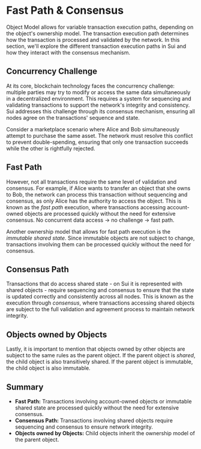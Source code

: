 # Fast Path & Consensus

Object Model allows for variable transaction execution paths, depending on the object's ownership model. The transaction execution path determines how the transaction is processed and validated by the network. In this section, we'll explore the different transaction execution paths in Sui and how they interact with the consensus mechanism.

## Concurrency Challenge

At its core, blockchain technology faces the concurrency challenge: multiple parties may try to modify or access the same data simultaneously in a decentralized environment. This requires a system for sequencing and validating transactions to support the network's integrity and consistency. Sui addresses this challenge through its consensus mechanism, ensuring all nodes agree on the transactions' sequence and state.

Consider a marketplace scenario where Alice and Bob simultaneously attempt to purchase the same asset. The network must resolve this conflict to prevent double-spending, ensuring that only one transaction succeeds while the other is rightfully rejected.

## Fast Path

However, not all transactions require the same level of validation and consensus. For example, if Alice wants to transfer an object that she owns to Bob, the network can process this transaction without sequencing and consensus, as only Alice has the authority to access the object. This is known as the *fast path* execution, where transactions accessing account-owned objects are processed  quickly without the need for extensive consensus. No concurrent data access -> no challenge -> fast path.

Another ownership model that allows for fast path execution is the *immutable shared state*. Since immutable objects are not subject to change, transactions involving them can be processed quickly without the need for consensus.

## Consensus Path

Transactions that do access shared state - on Sui it is represented with shared objects - require sequencing and consensus to ensure that the state is updated correctly and consistently across all nodes. This is known as the execution through *consensus*, where transactions accessing shared objects are subject to the full validation and agreement process to maintain network integrity.

<!-- On Sui consensus is per-object - mention!!! -->

## Objects owned by Objects

Lastly, it is important to mention that objects owned by other objects are subject to the same rules as the parent object. If the parent object is *shared*, the child object is also transitively shared. If the parent object is immutable, the child object is also immutable.

## Summary

- **Fast Path:** Transactions involving account-owned objects or immutable shared state are processed quickly without the need for extensive consensus.
- **Consensus Path:** Transactions involving shared objects require sequencing and consensus to ensure network integrity.
- **Objects owned by Objects:** Child objects inherit the ownership model of the parent object.

